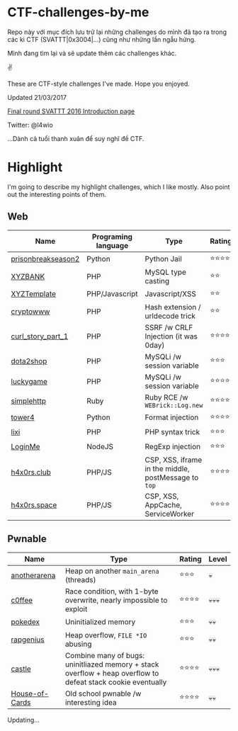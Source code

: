 # CTF-challenges-by-me

Repo này với mục đích lưu trữ lại những challenges do mình đã tạo ra trong các kì CTF (SVATTT|0x3004|...) cũng như những lần ngẫu hứng.

Mình đang tìm lại và sẽ update thêm các challenges khác.

✌

These are CTF-style challenges I've made. Hope you enjoyed.

Updated 21/03/2017


[Final round SVATTT 2016 Introduction page](https://l4wio.github.io/CTF-challenges-by-me/final.svattt.org/)

Twitter: @l4wio

...Dành cả tuổi thanh xuân để suy nghĩ đề CTF.

# Highlight
I'm going to describe my highlight challenges, which I like mostly. Also point out the interesting points of them.

## Web
Name | Programing language | Type | Rating | Level
--- | --- | --- | --- | --- |
[prisonbreakseason2](0x3004/150-prisonbreakseason2) | Python | Python Jail | ⭐⭐⭐⭐ | 💀💀💀
[XYZBANK](#XYZBANK) | PHP | MySQL type casting | ⭐⭐ | 💀💀 
[XYZTemplate](#XYZTemplate) | PHP/Javascript | Javascript/XSS | ⭐⭐ | 💀💀 
[cryptowww](#cryptowww) | PHP | Hash extension / urldecode trick | ⭐⭐ | 💀💀 
[curl_story_part_1](#curl_story_part_1) | PHP | SSRF /w CRLF Injection (it was 0day)  | ⭐⭐⭐⭐ | 💀💀
[dota2shop](#dota2shop) | PHP | MySQLi /w session variable | ⭐⭐⭐ | 💀💀
[luckygame](#luckygame) | PHP | MySQLi /w session variable | ⭐⭐⭐⭐ | 💀💀💀
[simplehttp](#simplehttp) | Ruby | Ruby RCE /w `WEBrick::Log.new` | ⭐⭐⭐⭐ | 💀💀💀
[tower4](#tower4) | Python | Format injection | ⭐⭐⭐⭐ | 💀💀
[lixi](lixi_2018) | PHP | PHP syntax trick | ⭐⭐⭐ | 💀💀
[LoginMe](0ctf_quals-2018/LoginMe) | NodeJS | RegExp injection | ⭐⭐⭐ | 💀
[h4x0rs.club](0ctf_quals-2018/h4x0rs.club) | PHP/JS | CSP, XSS, iframe in the middle, postMessage to `top` | ⭐⭐⭐⭐ | 💀💀💀
[h4x0rs.space](0ctf_quals-2018/h4x0rs.space) | PHP/JS | CSP, XSS, AppCache, ServiceWorker | ⭐⭐⭐⭐ | 💀💀💀


## Pwnable 
Name | Type | Rating | Level
--- | --- | --- | --- |
[anotherarena](#anotherarena) | Heap on another `main_arena` (threads) | ⭐⭐⭐ | 💀
[c0ffee](#c0ffee) | Race condition, with 1-byte overwrite, nearly impossible to exploit | ⭐⭐⭐⭐ | 💀💀💀
[pokedex](#pokedex) | Uninitialized memory | ⭐⭐⭐ | 💀💀
[rapgenius](#rapgenius) | Heap overflow, `FILE *IO` abusing | ⭐⭐⭐ | 💀💀
[castle](#castle) | Combine many of bugs: uninitliazed memory + stack overflow + heap overflow to defeat stack cookie eventually  | ⭐⭐⭐⭐ | 💀💀💀
[House-of-Cards](#0ctf_quals-2018/House-of-Cards) | Old school pwnable /w interesting idea | ⭐⭐⭐⭐ | 💀💀


Updating...
